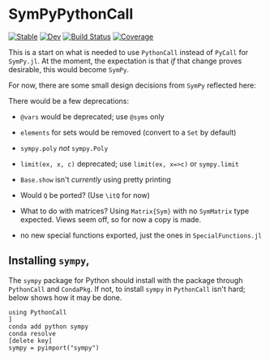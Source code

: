 # SymPyPythonCall

[![Stable](https://img.shields.io/badge/docs-stable-blue.svg)](https://jverzani.github.io/SymPyPythonCall.jl/stable)
[![Dev](https://img.shields.io/badge/docs-dev-blue.svg)](https://jverzani.github.io/SymPyPythonCall.jl/dev)
[![Build Status](https://github.com/jverzani/SymPyPythonCall.jl/actions/workflows/CI.yml/badge.svg?branch=main)](https://github.com/jverzani/SymPyPythonCall.jl/actions/workflows/CI.yml?query=branch%3Amain)
[![Coverage](https://codecov.io/gh/jverzani/SymPyPythonCall.jl/branch/main/graph/badge.svg)](https://codecov.io/gh/jverzani/SymPyPythonCall.jl)


This is a start on what is needed to use `PythonCall` instead of `PyCall` for `SymPy.jl`.
At the moment, the expectation is that *if* that change proves desirable, this would become `SymPy`.

For now, there are some small design decisions from `SymPy` reflected here:

There would be a few deprecations:

* `@vars` would be deprecated; use `@syms` only

* `elements` for sets would be removed (convert to a `Set` by default)

* `sympy.poly` *not* `sympy.Poly`

* `limit(ex, x, c)` deprecated; use `limit(ex, x=>c)` or `sympy.limit`

* `Base.show` isn't *currently* using pretty printing

* Would `Q` be ported? (Use `\itQ` for now)

* What to do with matrices? Using `Matrix{Sym}` with no `SymMatrix` type expected. Views seem off, so for now a copy is made.

* no new special functions exported, just the ones in `SpecialFunctions.jl`


## Installing `sympy`,

The `sympy` package for Python should install with the package through `PythonCall` and `CondaPkg`. If not,
to install `sympy` in `PythonCall` isn't hard; below shows how it may be done.

```
using PythonCall
]
conda add python sympy
conda resolve
[delete key]
sympy = pyimport("sympy")
```
